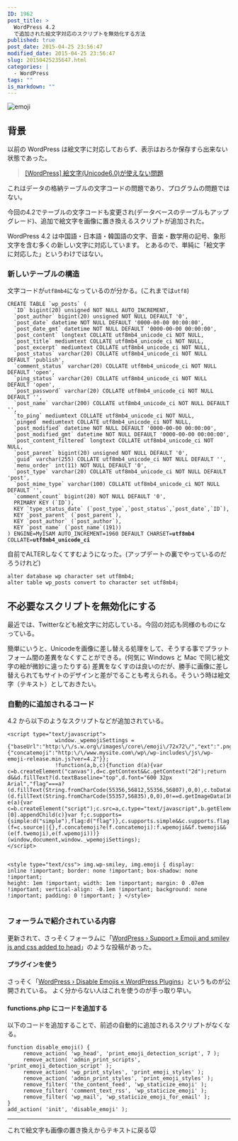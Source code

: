 ```yaml
---
ID: 1962
post_title: >
  WordPress 4.2
  で追加された絵文字対応のスクリプトを無効化する方法
published: true
post_date: 2015-04-25 23:56:47
modified_date: 2015-04-25 23:56:47
slug: 20150425235647.html
categories: |
  - WordPress
tags: ""
is_markdown: ""
---
```

<img alt="emoji" src="https://abs.twimg.com/emoji/v1/72x72/1f603.png">
<!--more-->
<h2>背景</h2>
以前の WordPress は絵文字に対応しておらず、表示はおろか保存すら出来ない状態であった。
<blockquote><a href="https://b.0218.jp/20140423123227.html" target="_blank">[WordPress] 絵文字(Unicode6.0)が使えない問題</a>
</blockquote>

これはデータの格納テーブルの文字コードの問題であり、プログラムの問題ではない。

今回の4.2でテーブルの文字コードも変更され(データベースのテーブルもアップグレード)、追加で絵文字を画像に置き換えるスクリプトが追加された。

WordPress 4.2 は中国語・日本語・韓国語の文字、音楽・数学用の記号、象形文字を含む多くの新しい文字に対応しています。
とあるので、単純に「絵文字に対応した」というわけではない。

<h3>新しいテーブルの構造</h3>
文字コードが<code>utf8mb4</code>になっているのが分かる。(これまでは<code>utf8</code>)
<pre class="language-sql"><code>CREATE TABLE `wp_posts` (
  `ID` bigint(20) unsigned NOT NULL AUTO_INCREMENT,
  `post_author` bigint(20) unsigned NOT NULL DEFAULT '0',
  `post_date` datetime NOT NULL DEFAULT '0000-00-00 00:00:00',
  `post_date_gmt` datetime NOT NULL DEFAULT '0000-00-00 00:00:00',
  `post_content` longtext COLLATE utf8mb4_unicode_ci NOT NULL,
  `post_title` mediumtext COLLATE utf8mb4_unicode_ci NOT NULL,
  `post_excerpt` mediumtext COLLATE utf8mb4_unicode_ci NOT NULL,
  `post_status` varchar(20) COLLATE utf8mb4_unicode_ci NOT NULL DEFAULT 'publish',
  `comment_status` varchar(20) COLLATE utf8mb4_unicode_ci NOT NULL DEFAULT 'open',
  `ping_status` varchar(20) COLLATE utf8mb4_unicode_ci NOT NULL DEFAULT 'open',
  `post_password` varchar(20) COLLATE utf8mb4_unicode_ci NOT NULL DEFAULT '',
  `post_name` varchar(200) COLLATE utf8mb4_unicode_ci NOT NULL DEFAULT '',
  `to_ping` mediumtext COLLATE utf8mb4_unicode_ci NOT NULL,
  `pinged` mediumtext COLLATE utf8mb4_unicode_ci NOT NULL,
  `post_modified` datetime NOT NULL DEFAULT '0000-00-00 00:00:00',
  `post_modified_gmt` datetime NOT NULL DEFAULT '0000-00-00 00:00:00',
  `post_content_filtered` longtext COLLATE utf8mb4_unicode_ci NOT NULL,
  `post_parent` bigint(20) unsigned NOT NULL DEFAULT '0',
  `guid` varchar(255) COLLATE utf8mb4_unicode_ci NOT NULL DEFAULT '',
  `menu_order` int(11) NOT NULL DEFAULT '0',
  `post_type` varchar(20) COLLATE utf8mb4_unicode_ci NOT NULL DEFAULT 'post',
  `post_mime_type` varchar(100) COLLATE utf8mb4_unicode_ci NOT NULL DEFAULT '',
  `comment_count` bigint(20) NOT NULL DEFAULT '0',
  PRIMARY KEY (`ID`),
  KEY `type_status_date` (`post_type`,`post_status`,`post_date`,`ID`),
  KEY `post_parent` (`post_parent`),
  KEY `post_author` (`post_author`),
  KEY `post_name` (`post_name`(191))
) ENGINE=MyISAM AUTO_INCREMENT=1960 DEFAULT CHARSET=<b>utf8mb4</b> COLLATE=<b>utf8mb4_unicode_ci</b></code></pre>

自前でALTERしなくてすむようになった。(アップデートの裏でやっているのだろうけれど)
<pre class="language-sql"><code>alter database wp character set utf8mb4;
alter table wp_posts convert to character set utf8mb4;</code></pre>

<h2>不必要なスクリプトを無効化にする</h2>
最近では、Twitterなども絵文字に対応している。今回の対応も同様のものになっている。

簡単にいうと、Unicodeを画像に差し替える処理をして、そうする事でプラットフォーム間の差異をなくすことができる。<span class="text-muted">(何気に Windows と Mac で同じ絵文字の絵が微妙に違ったりする)</span>
差異をなくすのは良いのだが、勝手に画像に差し替えられてもサイトのデザインと差がでることも考えられる。そういう時は絵文字（テキスト）としておきたい。

<h3>自動的に追加されるコード</h3>
4.2 から以下のようなスクリプトなどが追加されている。
<pre class="language-html"><code>&lt;script type=&quot;text/javascript&quot;&gt;
               window._wpemojiSettings = {&quot;baseUrl&quot;:&quot;http:\/\/s.w.org\/images\/core\/emoji\/72x72\/&quot;,&quot;ext&quot;:&quot;.png&quot;,&quot;source&quot;:{&quot;concatemoji&quot;:&quot;http:\/\/www.mysite.com\/wp\/wp-includes\/js\/wp-emoji-release.min.js?ver=4.2&quot;}};
               !function(a,b,c){function d(a){var c=b.createElement(&quot;canvas&quot;),d=c.getContext&amp;&amp;c.getContext(&quot;2d&quot;);return d&amp;&amp;d.fillText?(d.textBaseline=&quot;top&quot;,d.font=&quot;600 32px Arial&quot;,&quot;flag&quot;===a?(d.fillText(String.fromCharCode(55356,56812,55356,56807),0,0),c.toDataURL().length&gt;3e3):(d.fillText(String.fromCharCode(55357,56835),0,0),0!==d.getImageData(16,16,1,1).data[0])):!1}function e(a){var c=b.createElement(&quot;script&quot;);c.src=a,c.type=&quot;text/javascript&quot;,b.getElementsByTagName(&quot;head&quot;)[0].appendChild(c)}var f;c.supports={simple:d(&quot;simple&quot;),flag:d(&quot;flag&quot;)},c.supports.simple&amp;&amp;c.supports.flag||(f=c.source||{},f.concatemoji?e(f.concatemoji):f.wpemoji&amp;&amp;f.twemoji&amp;&amp;(e(f.twemoji),e(f.wpemoji)))}(window,document,window._wpemojiSettings);
&lt;/script&gt;

&lt;style type=&quot;text/css&quot;&gt;
img.wp-smiley,
img.emoji {
     display: inline !important;
     border: none !important;
     box-shadow: none !important;
     height: 1em !important;
     width: 1em !important;
     margin: 0 .07em !important;
     vertical-align: -0.1em !important;
     background: none !important;
     padding: 0 !important;
}
&lt;/style&gt;</code></pre>

<h3>フォーラムで紹介されている内容</h3>
更新されて、さっそくフォーラムに「<a href="https://wordpress.org/support/topic/emoji-and-smiley-js-and-css-added-to-head" target="_blank">WordPress › Support » Emoji and smiley js and css added to head</a>」のような投稿があった。

<h4>プラグインを使う</h4>
さっそく「<a href="https://wordpress.org/plugins/disable-emojis/" target="_blank">WordPress › Disable Emojis « WordPress Plugins</a>」というものが公開されている。
よく分からない人はこれを使うのが手っ取り早い。

<h4>functions.php にコードを追加する</h4>
以下のコードを追加することで、前述の自動的に追加されるスクリプトがなくなる。
<pre class="language-php"><code>function disable_emoji() {
     remove_action( 'wp_head', 'print_emoji_detection_script', 7 );
     remove_action( 'admin_print_scripts', 'print_emoji_detection_script' );
     remove_action( 'wp_print_styles', 'print_emoji_styles' );
     remove_action( 'admin_print_styles', 'print_emoji_styles' );    
     remove_filter( 'the_content_feed', 'wp_staticize_emoji' );
     remove_filter( 'comment_text_rss', 'wp_staticize_emoji' );    
     remove_filter( 'wp_mail', 'wp_staticize_emoji_for_email' );
}
add_action( 'init', 'disable_emoji' );</code></pre>

<hr>
これで絵文字も画像の置き換えからテキストに戻る&#x1f42d;